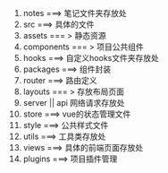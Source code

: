 1. notes ===> 笔记文件夹存放处
2. src ===> 具体的文件
3. assets === > 静态资源
4. components === > 项目公共组件
5. hooks ===> 自定义hooks文件夹存放处
6. packages ===> 组件封装
7. router ===> 路由定义
8. layouts === > 存放布局页面
9. server || api 网络请求存放处
10. store ===> vue的状态管理文件
11. style ===> 公共样式文件
12. utils ===> 工具类存放处
13. views ===> 具体的前端页面存放处
14. plugins ===> 项目插件管理